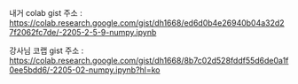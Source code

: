 내거 colab gist 주소 : https://colab.research.google.com/gist/dh1668/ed6d0b4e26940b04a32d27f2062fc7de/-2205-2-5-9-numpy.ipynb

강사님 코랩 gist 주소 : https://colab.research.google.com/gist/dh1668/8b7c02d528fddf55d6de0a1f0ee5bdd6/-2205-02-numpy.ipynb?hl=ko
